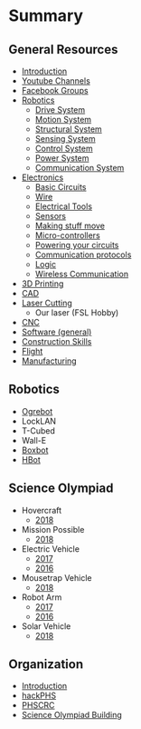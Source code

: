 # Summary

## General Resources

* [Introduction](README.md)
* [Youtube Channels](general-resources/youtube-channels.md)
* [Facebook Groups](general-resources/facebook-groups.md)
* [Robotics](general-resources/robotics/introduction.md)
  * [Drive System](general-resources/robotics/drive-system.md)
  * [Motion System](general-resources/robotics/motion-system.md)
  * [Structural System](general-resources/robotics/structural-system.md)
  * [Sensing System](general-resources/robotics/sensing-system.md)
  * [Control System](general-resources/robotics/control-system.md)
  * [Power System](general-resources/robotics/power-system.md)
  * [Communication System](general-resources/robotics/communication-system.md)
* [Electronics](general-resources/electronics/introduction.md)
  * [Basic Circuits](general-resources/electronics/basic-circuits.md)
  * [Wire](general-resources/electronics/wire.md)
  * [Electrical Tools](general-resources/electronics/electrical-tools.md)
  * [Sensors](general-resources/electronics/sensors.md)
  * [Making stuff move](general-resources/electronics/making-stuff-move.md)
  * [Micro-controllers](general-resources/electronics/micro-controllers.md)
  * [Powering your circuits](general-resources/electronics/powering-your-circuits.md)
  * [Communication protocols](general-resources/electronics/communication-protocols.md)
  * [Logic](general-resources/electronics/logic.md)
  * [Wireless Communication](general-resources/electronics/wireless-communication.md)
* [3D Printing](general-resources/3d-printing.md)
* [CAD](general-resources/cad.md)
* [Laser Cutting](general-resources/laser-cutting.md)
  * Our laser \(FSL Hobby\)
* [CNC](general-resources/cnc.md)
* [Software \(general\)](general-resources/software.md)
* [Construction Skills](general-resources/construction-skills.md)
* [Flight](general-resources/flight.md)
* [Manufacturing](general-resources/manufacturing.md)

## Robotics

* [Ogrebot](robotics/ogrebot.md)
* LockLAN
* T-Cubed
* Wall-E
* [Boxbot](robotics/boxbot.md)
* [HBot](robotics/hbot.md)

## Science Olympiad

* Hovercraft
  * [2018](scioly/Hovercraft/hovercraft-2018.md)
* Mission Possible
  * [2018](scioly/Mission/mission-2018.md)
* Electric Vehicle
  * [2017](scioly/EV/electric-vehicle-2017.md)
  * [2016](scioly/EV/electric-vehicle-2016.md)
* Mousetrap Vehicle
  * [2018](scioly/Mousetrap/mousetrap-vehicle-2018.md)
* Robot Arm
  * [2017](scioly/Robot-Arm/robot-arm-2017.md)
  * [2016](scioly/Robot-Arm/robot-arm-2016.md)
* Solar Vehicle
  * [2018](scioly/Solar/solar-vehicle-2018.md)

## Organization

* [Introduction](organization/introduction.md)
* [hackPHS](organization/hackathons.md)
* [PHSCRC](organization/PHSCRC.md)
* [Science Olympiad Building](organization/science-olympiad.md)

